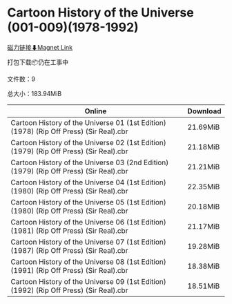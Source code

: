 # Cartoon History of the Universe (001-009)(1978-1992)

[磁力链接⬇Magnet Link](magnet:?xt=urn:btih:048c68786761bba51c477741821ba029f45f9e4b&dn=Cartoon%20History%20of%20the%20Universe%20%28001-009%29%281978-1992%29)

打包下载📦仍在工事中

文件数：9

总大小：183.94MiB

Online | Download
--- | ---
Cartoon History of the Universe 01 (1st Edition) (1978) (Rip Off Press) (Sir Real).cbr | 21.69MiB
Cartoon History of the Universe 02 (1st Edition) (1979) (Rip Off Press) (Sir Real).cbr | 21.18MiB
Cartoon History of the Universe 03 (2nd Edition) (1979) (Rip Off Press) (Sir Real).cbr | 21.21MiB
Cartoon History of the Universe 04 (1st Edition) (1980) (Rip Off Press) (Sir Real).cbr | 22.35MiB
Cartoon History of the Universe 05 (1st Edition) (1980) (Rip Off Press) (Sir Real).cbr | 20.18MiB
Cartoon History of the Universe 06 (1st Edition) (1981) (Rip Off Press) (Sir Real).cbr | 21.17MiB
Cartoon History of the Universe 07 (1st Edition) (1987) (Rip Off Press) (Sir Real).cbr | 19.28MiB
Cartoon History of the Universe 08 (1st Edition) (1991) (Rip Off Press) (Sir Real).cbr | 18.38MiB
Cartoon History of the Universe 09 (1st Edition) (1992) (Rip Off Press) (Sir Real).cbr | 18.51MiB